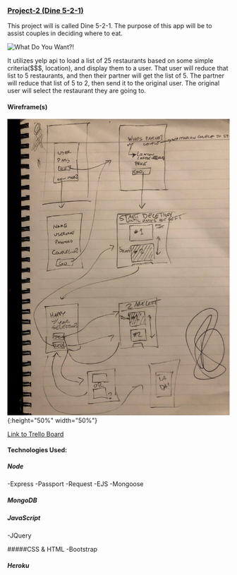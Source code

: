 ### [Project-2 (Dine 5-2-1)](https://dine5-2-1.herokuapp.com/)

This project will is called Dine 5-2-1.
The purpose of this app will be to assist couples in deciding where to eat.


![What Do You Want?!](https://media.giphy.com/media/E87jjnSCANThe/giphy.gif)

It utilizes yelp api to load a list of 25 restaurants based on some simple criteria($$$, location), and display them to a user.
That user will reduce that list to 5 restaurants, and then their partner will get the list of 5.
The partner will reduce that list of 5 to 2, then send it to the original user.
The original user will select the restaurant they are going to.

#### Wireframe(s)
![](wireframe.jpg){:height="50%" width="50%"}

[Link to Trello Board](https://trello.com/b/ifEdQEDW/project-2)


#### Technologies Used:
##### Node
-Express
-Passport
-Request
-EJS
-Mongoose

##### MongoDB

##### JavaScript
-JQuery

#####CSS & HTML
-Bootstrap

##### Heroku




